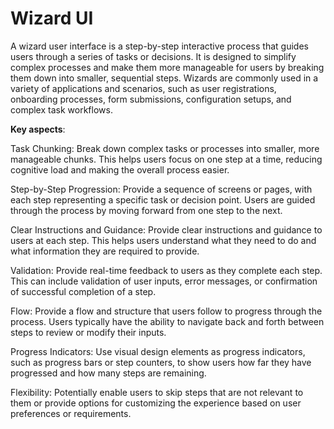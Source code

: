 # Wizard UI

A wizard user interface is a step-by-step interactive process that guides users through a series of tasks or decisions. It is designed to simplify complex processes and make them more manageable for users by breaking them down into smaller, sequential steps. Wizards are commonly used in a variety of applications and scenarios, such as user registrations, onboarding processes, form submissions, configuration setups, and complex task workflows.

**Key aspects**:

Task Chunking: Break down complex tasks or processes into smaller, more manageable chunks. This helps users focus on one step at a time, reducing cognitive load and making the overall process easier.

Step-by-Step Progression: Provide a sequence of screens or pages, with each step representing a specific task or decision point. Users are guided through the process by moving forward from one step to the next.

Clear Instructions and Guidance: Provide clear instructions and guidance to users at each step. This helps users understand what they need to do and what information they are required to provide.

Validation: Provide real-time feedback to users as they complete each step. This can include validation of user inputs, error messages, or confirmation of successful completion of a step.

Flow: Provide a flow and structure that users follow to progress through the process. Users typically have the ability to navigate back and forth between steps to review or modify their inputs.

Progress Indicators: Use visual design elements as progress indicators, such as progress bars or step counters, to show users how far they have progressed and how many steps are remaining.

Flexibility: Potentially enable users to skip steps that are not relevant to them or provide options for customizing the experience based on user preferences or requirements.

